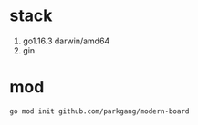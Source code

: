 # stack

1. go1.16.3 darwin/amd64
1. gin

# mod

```shell
go mod init github.com/parkgang/modern-board
```

